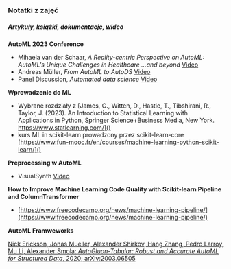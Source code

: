 ### Notatki z zajęć
##### Artykuły, książki, dokumentacje, wideo

**AutoML 2023 Conference**
- Mihaela van der Schaar, *A Reality-centric Perspective on AutoML: AutoML's Unique Challenges in Healthcare …and beyond* [Video](https://www.youtube.com/watch?v=fLmeuibNsqc&list=PLp7L30nGpKM_QS6Tc1fBxQg58Tnq2XEgA)
- Andreas Müller, *From AutoML to AutoDS* [Video](https://www.youtube.com/watch?v=jp_UZoM_OjE)
- Panel Discussion, *Automated data science* [Video](https://www.youtube.com/watch?v=2cYqWie99ug)


**Wprowadzenie do ML**
- Wybrane rozdziały z [James, G., Witten, D., Hastie, T., Tibshirani, R., Taylor, J. (2023). An Introduction to Statistical Learning with Applications in Python, Springer Science+Business Media, New York. https://www.statlearning.com/]()
- kurs ML in scikit-learn prowadzony przez scikit-learn-core [https://www.fun-mooc.fr/en/courses/machine-learning-python-scikit-learn/]()

**Preprocessing w AutoML**
- VisualSynth [Video](https://www.youtube.com/watch?v=df6JgHl28Vw)


**How to Improve Machine Learning Code Quality with Scikit-learn Pipeline and ColumnTransformer**
- [https://www.freecodecamp.org/news/machine-learning-pipeline/](https://www.freecodecamp.org/news/machine-learning-pipeline/)

**AutoML Framweworks**

[Nick Erickson, Jonas Mueller, Alexander Shirkov, Hang Zhang, Pedro Larroy, Mu Li, Alexander Smola: *AutoGluon-Tabular: Robust and Accurate AutoML for Structured Data*, 2020; arXiv:2003.06505](https://arxiv.org/pdf/2003.06505.pdf)


